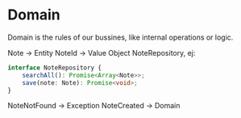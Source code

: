 # Domain

Domain is the rules of our bussines, like internal operations or logic.

Note -> Entity
NoteId -> Value Object
NoteRepository, ej:

```typescript
interface NoteRepository {
    searchAll(): Promise<Array<Note>>;
    save(note: Note): Promise<void>;
}
```

NoteNotFound -> Exception
NoteCreated -> Domain